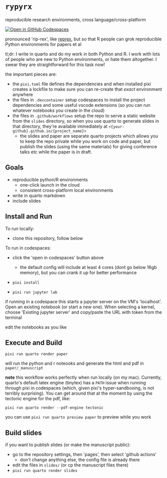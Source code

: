 # `rypyrx`

reproducible research environments, cross language/cross-platform

[![Open in GitHub Codespaces](https://github.com/codespaces/badge.svg)](https://codespaces.new/knaaptime/rypyrx)

pronounced 'rip-rex', like [reprex](https://reprex.tidyverse.org/), but so that R people can grok reproducible Python environments for papers et al

tl;dr: I write in quarto and do my work in both Python and R. I work with lots of people who are new to Python environments, or hate them altogether. I swear they are straightforward for this task now!

the important pieces are:

- the `pixi.toml` file defines the dependencies and when installed pixi creates a lockfile to make sure you can re-create that *exact* environment anywhere
- the files in `.devcontainer` setup codespaces to install the project dependencies and some useful vscode extensions (so you can run whatever notebooks you create in the cloud)
- the files in `.github/workflows` setup the repo to serve a static website from the `slides` directory, so when you use quarto to generate slides in that directory, they're available immediately at `<{your-github}.github.io/{project_name}>` 
  - the slides and paper are separate quarto projects which allows you to keep the repo private while you work on code and paper, but publish the slides (using the same materials) for giving conference talks etc while the paper is in draft.

## Goals

- reproducible python/R environments
  - one-click launch in the cloud
  - consistent cross-platform local environments
- write in quarto markdown 
- include slides


## Install and Run

To run locally:

- clone this repository, follow below

To run in codespaces:

- click the 'open in codespaces' button above
  - the default config will include at least 4 cores (dont go below 16gb memory), but you can crank it up for better performance

- `pixi install`
- `pixi run jupyter lab`

if running in a codespace this starts a jupyter server on the VM's 'localhost'.
Open an existing notebook (or start a new one). When selecting a kernel, choose
'Existing jupyter server' and copy/paste the URL with token from the terminal

edit the notebooks as you like

## Execute and Build

`pixi run quarto render paper`

will run the python and r noteooks and generate the html and pdf in `paper/_manuscript`

**note** this workflow works perfectly when run locally (on my mac). Currently, quarto's default latex engine (tinytex) has a `PATH` issue when running through pixi in codespaces (which, given pixi's hyper-sandboxing, is not terribly surprising). You can get around that at the moment by using the tectonic engine for the pdf, like:

`pixi run quarto render --pdf-engine tectonic`

you can use `pixi run quarto preview paper` to preview while you work

## Build slides

if you want to publish slides (or make the manuscript public):

- go to the repository settings, then 'pages', then select 'github actions'
  - don't change anything else, the config file is already there
- edit the files in `slides/` (or cp the manuscript files there)
- `pixi run quarto render slides`